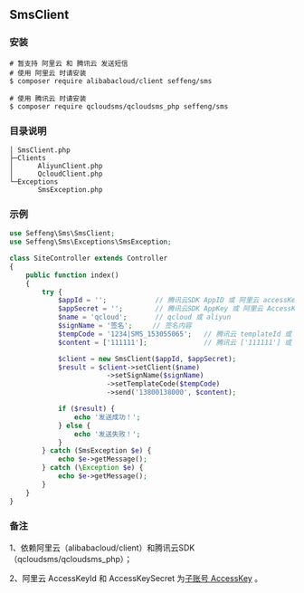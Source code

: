 ## SmsClient

### 安装

```
# 暂支持 阿里云 和 腾讯云 发送短信
# 使用 阿里云 时请安装
$ composer require alibabacloud/client seffeng/sms

# 使用 腾讯云 时请安装
$ composer require qcloudsms/qcloudsms_php seffeng/sms
```

### 目录说明

```
│ SmsClient.php
├─Clients
│      AliyunClient.php
│      QcloudClient.php
└─Exceptions
       SmsException.php
```

### 示例

```php
use Seffeng\Sms\SmsClient;
use Seffeng\Sms\Exceptions\SmsException;

class SiteController extends Controller
{
    public function index()
    {
        try {
            $appId = '';            // 腾讯云SDK AppID 或 阿里云 accessKeyId
            $appSecret = '';        // 腾讯云SDK AppKey 或 阿里云 AccessKeySecret
            $name = 'qcloud';       // qcloud 或 aliyun
            $signName = '签名';     // 签名内容
            $tempCode = '1234|SMS_153055065';   // 腾讯云 templateId 或 阿里云 TemplateCode
            $content = ['111111'];              // 腾讯云 ['111111'] 或 阿里云 ['code' => '111111']

            $client = new SmsClient($appId, $appSecret);
            $result = $client->setClient($name)
                        ->setSignName($signName)
                        ->setTemplateCode($tempCode)
                        ->send('13800138000', $content);

            if ($result) {
                echo '发送成功！';
            } else {
                echo '发送失败！';
            }
        } catch (SmsException $e) {
            echo $e->getMessage();
        } catch (\Exception $e) {
            echo $e->getMessage();
        }
    }
}
```

### 备注

1、依赖阿里云（alibabacloud/client）和腾讯云SDK（qcloudsms/qcloudsms_php）；

2、阿里云  AccessKeyId 和  AccessKeySecret 为[子账号 AccessKey](https://help.aliyun.com/document_detail/53045.html) 。